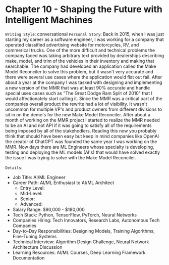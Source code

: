 # Chapter 10 - Shaping the Future with Intelligent Machines

`Writing Style`: conversational
`Personal Story`: Back in 2015, when I was just starting my career as a software engineer, I was working for a company that operated classified advertising website for motorcycles, RV, and commerical trucks. One of the more difficult and technical problems the company faced was taking arbitrary text provided by dealerships describing make, model, and trim of the vehicles in their inventory and making that searchable. The company had developed an application called the Make Model Reconciler to solve this problem, but it wasn't very accurate and there were several use cases where the application would flat out fail. After about a year at the company I was tasked with designing and implementing a new version of the MMR that was at least 90% accurate and handle special uses cases such as "The Great Dodge Ram Split of 2010" that I would affectionately start calling it. Since the MMR was a critical part of the companies overall product the rewrite had a lot of visibility. It wasn't uncommon for multiple VP's and product owners from different divisions to sit in on the demo's for the new Make Model Reconciler. After about a month of working on the MMR project I started to realize the MMR needed to be an AI and not API if it was going to satisfy all of the requirements being imposed by all of the stakehodlers. Reading this now you probably think that should have been easy but keep in mind companies like OpenAI the creator of ChatGPT was founded the same year I was working on the MMR. Now days there are ML Engineers whose specialty is developing, testing and deploying the ML models (AI's) that would have solved exactly the issue I was trying to solve with the Make Model Reconciler.

`Details`:
 - Job Title: AI/ML Engineer
 - Career Path: AI/ML Enthusiast to AI/ML Architect
    - Entry Level:
    - Mid-Level:
    - Senior:
    - Advanced:
 - Salary Range: $90,000 - $180,000
 - Tech Stack: Python, TensorFlow, PyTorch, Neural Networks
 - Companies Hiring: Tech Innovators, Research Labs, Autonomous Tech Companies
 - Day-to-Day Responsibilities: Designing Models, Training Algorithms, Fine-Tuning Systems
 - Technical Interview: Algorithm Design Challenge, Neural Network Architecture Discussion
 - Learning Resources: AI/ML Courses, Deep Learning Framework Documentation
